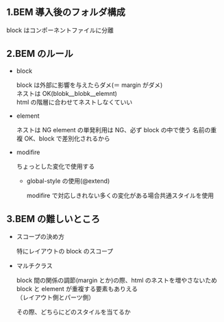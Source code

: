 ## 1.BEM 導入後のフォルダ構成

block はコンポーネントファイルに分離

## 2.BEM のルール

- block

  block は外部に影響を与えたらダメ(＝ margin がダメ)  
  ネストは OK(blobk\_\_blobk\_\_elemnt)  
  html の階層に合わせてネストしなくていい

- element

  ネストは NG
  element の単発利用は NG、必ず block の中で使う
  名前の重複 OK、block で差別化されるから

- modifire

  ちょっとした変化で使用する

  - global-style の使用(@extend)

    modifire で対応しきれない多くの変化がある場合共通スタイルを使用

## 3.BEM の難しいところ

- スコープの決め方

  特にレイアウトの block のスコープ

- マルチクラス

  block 間の関係の調節(margin とか)の際、html のネストを増やさないため block と element が重複する要素もありえる  
  （レイアウト側とパーツ側）

  その際、どちらにどのスタイルを当てるか
